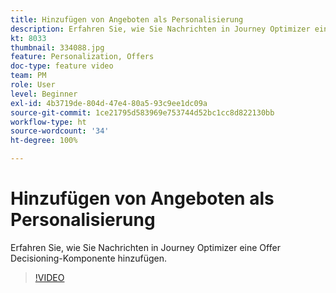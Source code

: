 ```yaml
---
title: Hinzufügen von Angeboten als Personalisierung
description: Erfahren Sie, wie Sie Nachrichten in Journey Optimizer eine Offer Decisioning-Komponente hinzufügen.
kt: 8033
thumbnail: 334088.jpg
feature: Personalization, Offers
doc-type: feature video
team: PM
role: User
level: Beginner
exl-id: 4b3719de-804d-47e4-80a5-93c9ee1dc09a
source-git-commit: 1ce21795d583969e753744d52bc1cc8d822130bb
workflow-type: ht
source-wordcount: '34'
ht-degree: 100%

---
```


# Hinzufügen von Angeboten als Personalisierung

Erfahren Sie, wie Sie Nachrichten in Journey Optimizer eine Offer Decisioning-Komponente hinzufügen.

>[!VIDEO](https://video.tv.adobe.com/v/334088?quality=12)
